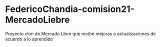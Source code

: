 # FedericoChandia-comision21-MercadoLiebre
Proyecto  clon de Mercado Libre que recibe mejoras o actualizaciones de acuerdo a lo aprendido
